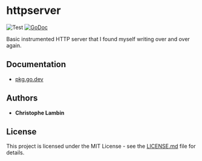 # httpserver
![Test](https://github.com/clambin/go-common/workflows/Test/badge.svg)
[![GoDoc](https://pkg.go.dev/badge/github.com/clambin/go-common/httpserver?utm_source=godoc)](http://pkg.go.dev/github.com/clambin/go-common/httpserver)

Basic instrumented HTTP server that I found myself writing over and over again.

## Documentation
* [pkg.go.dev](https://pkg.go.dev/github.com/clambin/go-common/httpserver
)

## Authors

* **Christophe Lambin**

## License

This project is licensed under the MIT License - see the [LICENSE.md](LICENSE.md) file for details.
